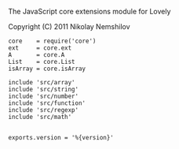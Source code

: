 The JavaScript core extensions module for Lovely

Copyright (C) 2011 Nikolay Nemshilov

```coffee-aside
core    = require('core')
ext     = core.ext
A       = core.A
List    = core.List
isArray = core.isArray

include 'src/array'
include 'src/string'
include 'src/number'
include 'src/function'
include 'src/regexp'
include 'src/math'


exports.version = '%{version}'
```
